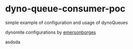 # dyno-queue-consumer-poc
simple example of configuration and usage of dynoQueues

dynomite configurations by [emersonborges](https://github.com/emersonborges)

asdsda
